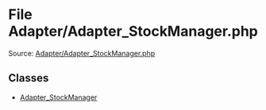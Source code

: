 File Adapter/Adapter_StockManager.php
=========
Source: [Adapter/Adapter_StockManager.php](https://github.com/PrestaShop/PrestaShop/blob/1.6.1.1/Adapter/Adapter_StockManager.php)


Classes
-------

* [Adapter_StockManager](class.Adapter_StockManager.md)


